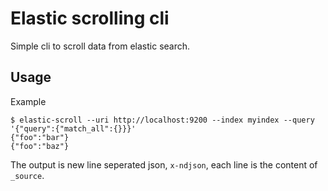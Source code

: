 # Elastic scrolling cli

Simple cli to scroll data from elastic search.

## Usage

Example
```
$ elastic-scroll --uri http://localhost:9200 --index myindex --query '{"query":{"match_all":{}}}'
{"foo":"bar"}
{"foo":"baz"}
```

The output is new line seperated json, `x-ndjson`, each line is the content of `_source`.
